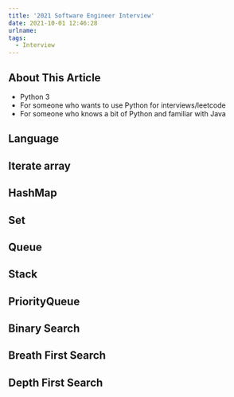 ```yaml
---
title: '2021 Software Engineer Interview'
date: 2021-10-01 12:46:28
urlname:
tags: 
  - Interview
---
```


## About This Article

* Python 3
* For someone who wants to use Python for interviews/leetcode
* For someone who knows a bit of Python and familiar with Java

## Language

## Iterate array

## HashMap

## Set

## Queue

## Stack

## PriorityQueue

## Binary Search

## Breath First Search

## Depth First Search
